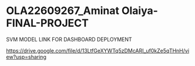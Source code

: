 # OLA22609267_Aminat Olaiya-FINAL-PROJECT


SVM MODEL LINK FOR DASHBOARD DEPLOYMENT

https://drive.google.com/file/d/13LtfGeXYWTq5zDMcARI_uf0kZe5qTHnH/view?usp=sharing
